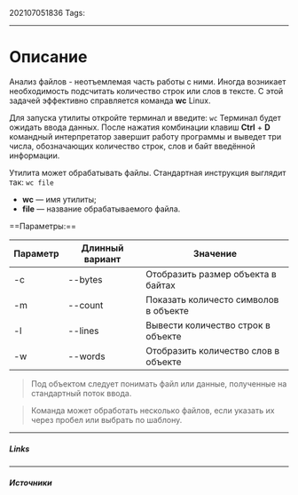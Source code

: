 202107051836
Tags:
___
# Описание
Анализ файлов - неотъемлемая часть работы с ними. Иногда возникает необходимость подсчитать количество строк или слов в тексте. С этой задачей эффективно справляется команда **wc** Linux.

Для запуска утилиты откройте терминал и введите:
`wc`
Терминал будет ожидать ввода данных. После нажатия комбинации клавиш **Ctrl** + **D** командный интерпретатор завершит работу программы и выведет три числа, обозначающих количество строк, слов и байт введённой информации.

Утилита может обрабатывать файлы. Стандартная инструкция выглядит так:
`wc file`
-   **wc** — имя утилиты;
-   **file** — название обрабатываемого файла.

==Параметры:==

| Параметр | Длинный вариант | Значение |
| --- | --- | --- |
| -c | --bytes | Отобразить размер объекта в байтах |
| -m | --count | Показать количесто символов в объекте |
| -l | --lines | Вывести количество строк в объекте |
| -w | --words | Отобразить количество слов в объекте |

>Под объектом следует понимать файл или данные, полученные на стандартный поток ввода.

>Команда может обработать несколько файлов, если указать их через пробел или выбрать по шаблону.




___
##### Links


---
##### Источники
